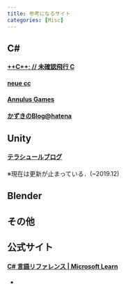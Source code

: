 ```yaml
---
title: 参考になるサイト
categories: [Misc]
---
```



## C#

#### [++C++; // 未確認飛行 C](https://ufcpp.net/)

#### [neue cc](https://neue.cc/)

#### [Annulus Games](https://annulusgames.com/blog/)

#### [かずきのBlog@hatena](https://blog.okazuki.jp/)


## Unity

#### [テラシュールブログ](https://tsubakit1.hateblo.jp/)

※現在は更新が止まっている．(~2019.12)

## Blender


## その他


## 公式サイト

#### [C# 言語リファレンス | Microsoft Learn](https://learn.microsoft.com/ja-jp/dotnet/csharp/language-reference/?redirectedfrom=MSDN)


- [](https://tech.guitarrapc.com/entry/2016/04/25/060920)
